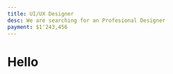 ```yaml
---
title: UI/UX Designer
desc: We are searching for an Profesional Designer
payment: $1'243,456
---
```


# Hello